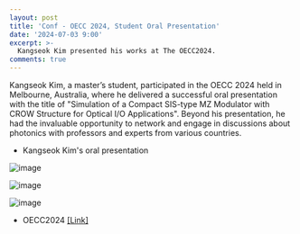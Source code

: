 ```yaml
---
layout: post
title: 'Conf - OECC 2024, Student Oral Presentation'
date: '2024-07-03 9:00'
excerpt: >-
  Kangseok Kim presented his works at The OECC2024.
comments: true
---
```



Kangseok Kim, a master’s student, participated in the OECC 2024 held in Melbourne, Australia, where he delivered a successful oral presentation with the title of "Simulation of a Compact SIS-type MZ Modulator with CROW Structure for Optical I/O Applications". Beyond his presentation, he had the invaluable opportunity to network and engage in discussions about photonics with professors and experts from various countries.

- Kangseok Kim's oral presentation 

![image](https://github.com/user-attachments/assets/5e7f674b-c730-4e17-98ee-7247527d2f54)

![image](https://github.com/user-attachments/assets/59bb1fb2-38f7-4dec-8f4c-3f5cdca83cbe)

![image](https://github.com/user-attachments/assets/ab258244-0e3c-4840-885d-4900555309a9)

- OECC2024 [[Link]](https://oecc2024.com/)
